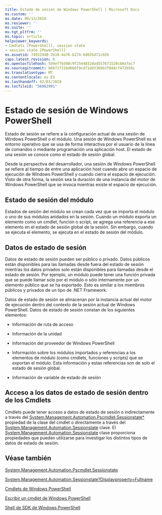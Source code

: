 ```yaml
---
title: Estado de sesión de Windows PowerShell | Microsoft Docs
ms.custom: ''
ms.date: 09/13/2016
ms.reviewer: ''
ms.suite: ''
ms.tgt_pltfrm: ''
ms.topic: article
helpviewer_keywords:
- Cmdlets [PowerShell], session state
- session state [PowerShell]
ms.assetid: 74912940-2b10-4a76-b174-6d035d71c02b
caps.latest.revision: 8
ms.openlocfilehash: 5d4effb508c9f2544832dad557671520cb0a7ac7
ms.sourcegitcommit: b6871f21bd666f9cd71dd336bb3f844cf472b56c
ms.translationtype: MT
ms.contentlocale: es-ES
ms.lasthandoff: 02/03/2019
ms.locfileid: "56862991"
---
```

# <a name="windows-powershell-session-state"></a>Estado de sesión de Windows PowerShell

Estado de sesión se refiere a la configuración actual de una sesión de Windows PowerShell o el módulo. Una sesión de Windows PowerShell es el entorno operativo que se usa de forma interactiva por el usuario de la línea de comandos o mediante programación una aplicación host. El estado de una sesión se conoce como el estado de sesión global.

Desde la perspectiva del desarrollador, una sesión de Windows PowerShell se refiere al tiempo de entre una aplicación host cuando abre un espacio de ejecución de Windows PowerShell y cuando cierra el espacio de ejecución. Visto de otra forma, la sesión sea la duración de una instancia del motor de Windows PowerShell que se invoca mientras existe el espacio de ejecución.

## <a name="module-session-state"></a>Estado de sesión del módulo

Estados de sesión del módulo se crean cada vez que se importa el módulo o uno de sus módulos anidados en la sesión. Cuando un módulo exporta un elemento como un cmdlet, función o script, se agrega una referencia a ese elemento en el estado de sesión global de la sesión. Sin embargo, cuando se ejecuta el elemento, se ejecuta en el estado de sesión del módulo.

## <a name="session-state-data"></a>Datos de estado de sesión

Datos de estado de sesión pueden ser público o privado. Datos públicos están disponibles para las llamadas desde fuera del estado de sesión mientras los datos privados solo están disponibles para llamadas desde el estado de sesión. Por ejemplo, un módulo puede tener una función privada que se puede llamar solo por el módulo o sólo internamente por un elemento público que se ha exportado. Esto es similar a los miembros públicos y privados de un tipo de .NET Framework.

Datos de estado de sesión se almacenan por la instancia actual del motor de ejecución dentro del contexto de la sesión actual de Windows PowerShell. Datos de estado de sesión constan de los siguientes elementos:

- Información de ruta de acceso

- Información de la unidad

- Información del proveedor de Windows PowerShell

- Información sobre los módulos importados y referencias a los elementos de módulo (como cmdlets, funciones y scripts) que se exportan el módulo. Esta información y estas referencias son de solo el estado de sesión global.

- Información de variable de estado de sesión

## <a name="accessing-session-state-data-within-cmdlets"></a>Acceso a los datos de estado de sesión dentro de los Cmdlets

Cmdlets puede tener acceso a datos de estado de sesión o indirectamente a través del [System.Management.Automation.Pscmdlet.Sessionstate*](/dotnet/api/System.Management.Automation.PSCmdlet.SessionState) propiedad de la clase del cmdlet o directamente a través del [ System.Management.Automation.Sessionstate](/dotnet/api/System.Management.Automation.SessionState) clase. El [System.Management.Automation.Sessionstate](/dotnet/api/System.Management.Automation.SessionState) clase proporciona propiedades que pueden utilizarse para investigar los distintos tipos de datos de estado de sesión.

## <a name="see-also"></a>Véase también

[System.Management.Automation.Pscmdlet.Sessionstate](/dotnet/api/System.Management.Automation.PSCmdlet.SessionState)

[System.Management.Automation.Sessionstate?Displayproperty=Fullname](/dotnet/api/System.Management.Automation.SessionState)

[Cmdlets de Windows PowerShell](./cmdlet-overview.md)

[Escribir un cmdlet de Windows PowerShell](./writing-a-windows-powershell-cmdlet.md)

[Shell de SDK de Windows PowerShell](../windows-powershell-reference.md)
